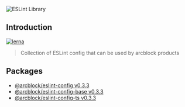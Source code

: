 ![ESLint Library](https://www.arcblock.io/.netlify/functions/badge/?text=ESLint%20Library)

## Introduction

[![lerna](https://img.shields.io/badge/maintained%20with-lerna-cc00ff.svg)](https://lernajs.io/)

> Collection of ESLint config that can be used by arcblock products

## Packages

- [@arcblock/eslint-config v0.3.3](./packages/eslint-config)
- [@arcblock/eslint-config-base v0.3.3](./packages/eslint-config-base)
- [@arcblock/eslint-config-ts v0.3.3](./packages/eslint-config-ts)

